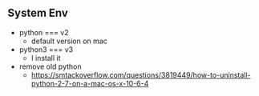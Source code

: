 
## System Env
* python === v2
    * default version on mac
* python3 === v3
    * I install it
* remove old python
    * https://smtackoverflow.com/questions/3819449/how-to-uninstall-python-2-7-on-a-mac-os-x-10-6-4
